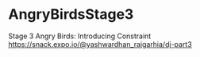 # AngryBirdsStage3
Stage 3 Angry Birds: Introducing Constraint
https://snack.expo.io/@yashwardhan_rajgarhia/dj-part3